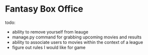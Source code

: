 # Fantasy Box Office

todo:

- ability to remove yourself from leauge
- manage.py command for grabbing upcoming movies and results
- ability to associate users to movies within the context of a league
- figure out rules I would like for game
